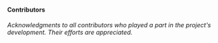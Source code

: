#### Contributors
###### Acknowledgments to all contributors who played a part in the project's development. Their efforts are appreciated.
